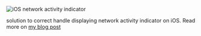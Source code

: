 ![iOS network activity indicator](http://posterous.com/getfile/files.posterous.com/temp-2011-05-25/BFqrhctbemAmlyDDlhAFynetcqCdxaFAspIalasnGyCeFgAbBcgDjptsffuA/Screen_shot_2011-05-26_at_3.08.17_AM.png "iOS network activity indicator")

solution to correct handle displaying network activity indicator on iOS. Read more on [my blog post](http://evsukov.posterous.com/fixing-ios-network-activity-indicator )